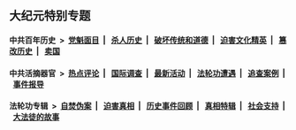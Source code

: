 ## 大纪元特别专题

#### 中共百年历史 &nbsp;>&nbsp; [党魁面目](indexes/nf1176107/README.md?12070430) &nbsp;| &nbsp; [杀人历史](indexes/nf1176106/README.md?12070430) &nbsp;| &nbsp; [破坏传统和道德](indexes/nf1176106/README.md?12070430) &nbsp;| &nbsp; [迫害文化精英](indexes/nf1176111/README.md?12070430) &nbsp;| &nbsp; [篡改历史](indexes/nf1176115/README.md?12070430) &nbsp;| &nbsp; [卖国](indexes/nf1176117/README.md?12070430) 

#### 中共活摘器官 &nbsp;>&nbsp; [热点评论](indexes/nf5879/README.md?12070430) &nbsp;| &nbsp; [国际调查](indexes/nf5947/README.md?12070430) &nbsp;| &nbsp; [最新活动](indexes/nf5883/README.md?12070430) &nbsp;| &nbsp; [法轮功遭遇](indexes/nf5881/README.md?12070430) &nbsp;| &nbsp; [追查案例](indexes/nf5880/README.md?12070430) &nbsp;| &nbsp; [事件报导](indexes/nf5877/README.md?12070430) 

#### 法轮功专辑 &nbsp;>&nbsp; [自焚伪案](indexes/nf5562/README.md?12070430) &nbsp;| &nbsp; [迫害真相](indexes/nf4379/README.md?12070430) &nbsp;| &nbsp; [历史事件回顾](indexes/nf5793/README.md?12070430) &nbsp;| &nbsp; [真相特辑](indexes/nf4389/README.md?12070430) &nbsp;| &nbsp; [社会支持](indexes/nf4386/README.md?12070430) &nbsp;| &nbsp; [大法徒的故事](indexes/nf1147481/README.md?12070430) 
